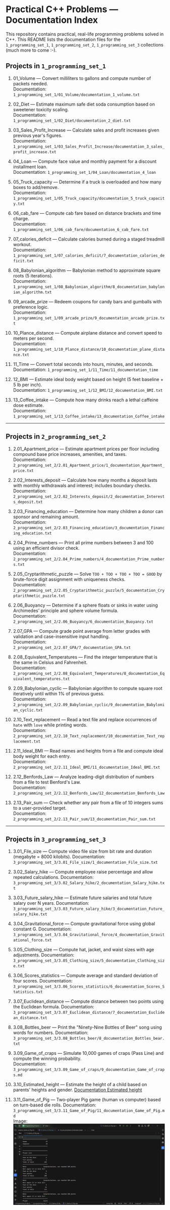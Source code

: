 # Practical C++ Problems — Documentation Index

This repository contains practical, real-life programming problems solved in C++.
This README lists the documentation files for the `1_programming_set_1`, `1_programming_set_2`,
`1_programming_set_3` collections (much more to come :-).

## Projects in `1_programming_set_1`

1. 01_Volume — Convert milliliters to gallons and compute number of packets needed.  
   Documentation: `1_programming_set_1/01_Volume/documentation_1_volume.txt`

2. 02_Diet — Estimate maximum safe diet soda consumption based on sweetener toxicity scaling.  
   Documentation: `1_programming_set_1/02_Diet/documentation_2_diet.txt`

3. 03_Sales_Profit_Increase — Calculate sales and profit increases given previous year's figures.  
   Documentation: `1_programming_set_1/03_Sales_Profit_Increase/documentation_3_sales_profit_increase.txt`

4. 04_Loan — Compute face value and monthly payment for a discount installment loan.  
   Documentation: `1_programming_set_1/04_Loan/documentation_4_loan`

5. 05_Truck_capacity — Determine if a truck is overloaded and how many boxes to add/remove.  
   Documentation: `1_programming_set_1/05_Truck_capacity/documentation_5_truck_capacity.txt`

6. 06_cab_fare — Compute cab fare based on distance brackets and time charge.  
   Documentation: `1_programming_set_1/06_cab_fare/documentation_6_cab_fare.txt`

7. 07_calories_deficit — Calculate calories burned during a staged treadmill workout.  
   Documentation: `1_programming_set_1/07_calories_deficit/7_documentation_calories_deficit.txt`

8. 08_Babylonian_algorithm — Babylonian method to approximate square roots (5 iterations).  
   Documentation: `1_programming_set_1/08_Babylonian_algorithm/8_documentation_babylonian_algorithm.txt`

9. 09_arcade_prize — Redeem coupons for candy bars and gumballs with preference logic.  
   Documentation: `1_programming_set_1/09_arcade_prize/9_documentation_arcade_prize.txt`

10. 10_Plance_distance — Compute airplane distance and convert speed to meters per second.  
    Documentation: `1_programming_set_1/10_Plance_distance/10_documentation_plane_distance.txt`

11. 11_Time — Convert total seconds into hours, minutes, and seconds.  
    Documentation: `1_programming_set_1/11_Time/11_documentation_time`

12. 12_BMI — Estimate ideal body weight based on height (5 feet baseline + 5 lb per inch).  
    Documentation: `1_programming_set_1/12_BMI/12_documentation_BMI.txt`

13. 13_Coffee_intake — Compute how many drinks reach a lethal caffeine dose estimate.  
    Documentation: `1_programming_set_1/13_Coffee_intake/13_documentation_Coffee_intake`

---

## Projects in `2_programming_set_2`

1. 2.01_Apartment_price — Estimate apartment prices per floor including compound base price increases, amenities, and taxes.  
   Documentation: `2_programming_set_2/2.01_Apartment_price/1_documentation_Apartment_price.txt`

2. 2.02_Interests_deposit — Calculate how many months a deposit lasts with monthly withdrawals and interest; includes boundary checks.  
   Documentation: `2_programming_set_2/2.02_Interests_deposit/2_documentation_Interests_deposit.txt`

3. 2.03_Financing_education — Determine how many children a donor can sponsor and remaining amount.  
   Documentation: `2_programming_set_2/2.03_Financing_education/3_documentation_Financing_education.txt`

4. 2.04_Prime_numbers — Print all prime numbers between 3 and 100 using an efficient divisor check.  
   Documentation: `2_programming_set_2/2.04_Prime_numbers/4_documentation_Prime_numbers.txt`

5. 2.05_Cryptarithmetic_puzzle — Solve `TOO + TOO + TOO + TOO = GOOD` by brute-force digit assignment with uniqueness checks.  
   Documentation: `2_programming_set_2/2.05_Cryptarithmetic_puzzle/5_documentation_Cryptarithmetic_puzzle.txt`

6. 2.06_Buoyancy — Determine if a sphere floats or sinks in water using Archimedes' principle and sphere volume formula.  
   Documentation: `2_programming_set_2/2.06_Buoyancy/6_documentation_Buoyancy.txt`

7. 2.07_GPA — Compute grade point average from letter grades with validation and case-insensitive input handling.  
   Documentation: `2_programming_set_2/2.07_GPA/7_documentation_GPA.txt`

8. 2.08_Equivalent_Temperatures — Find the integer temperature that is the same in Celsius and Fahrenheit.  
   Documentation: `2_programming_set_2/2.08_Equivalent_Temperatures/8_documentation_Equivalent_temperatures.txt`

9. 2.09_Babylonian_cyclic — Babylonian algorithm to compute square root iteratively until within 1% of previous guess.  
   Documentation: `2_programming_set_2/2.09_Babylonian_cyclic/9_documentation_Babylonian_cyclic.txt`

10. 2.10_Text_replacement — Read a text file and replace occurrences of `hate` with `love` while printing words.  
    Documentation: `2_programming_set_2/2.10_Text_replacement/10_documentation_Text_replacement.txt`

11. 2.11_Ideal_BMI — Read names and heights from a file and compute ideal body weight for each entry.  
    Documentation: `2_programming_set_2/2.11_Ideal_BMI/11_documentation_Ideal_BMI.txt`

12. 2.12_Benfords_Law — Analyze leading-digit distribution of numbers from a file to test Benford's Law.  
    Documentation: `2_programming_set_2/2.12_Benfords_Law/12_documentation_Benfords_Law`

13. 2.13_Pair_sum — Check whether any pair from a file of 10 integers sums to a user-provided target.  
    Documentation: `2_programming_set_2/2.13_Pair_sum/13_documentation_Pair_sum.txt`

---

## Projects in `3_programming_set_3`

1. 3.01_File_size — Compute video file size from bit rate and duration (megabyte = 8000 kilobits).
   Documentation: `3_programming_set_3/3.01_File_size/1_documentation_File_size.txt`

2. 3.02_Salary_hike — Compute employee raise percentage and allow repeated calculations.
   Documentation: `3_programming_set_3/3.02_Salary_hike/2_documentation_Salary_hike.txt`

3. 3.03_Future_salary_hike — Estimate future salaries and total future salary over N years.
   Documentation: `3_programming_set_3/3.03_Future_salary_hike/3_documentation_Future_salary_hike.txt`

4. 3.04_Gravitational_force — Compute gravitational force using global constant G.
   Documentation: `3_programming_set_3/3.04_Gravitational_force/4_documentation_Gravitational_force.txt`

5. 3.05_Clothing_size — Compute hat, jacket, and waist sizes with age adjustments.
   Documentation: `3_programming_set_3/3.05_Clothing_size/5_documentation_Clothing_size.txt`

6. 3.06_Scores_statistics — Compute average and standard deviation of four scores.
   Documentation: `3_programming_set_3/3.06_Scores_statistics/6_documentation_Scores_Statistics.txt`

7. 3.07_Euclidean_distance — Compute distance between two points using the Euclidean formula.
   Documentation: `3_programming_set_3/3.07_Euclidean_distance/7_documentation_Euclidean_distance.txt`

8. 3.08_Bottles_beer — Print the "Ninety-Nine Bottles of Beer" song using words for numbers.
   Documentation: `3_programming_set_3/3.08_Bottles_beer/8_documentation_Bottles_bear.txt`

9. 3.09_Game_of_craps — Simulate 10,000 games of craps (Pass Line) and compute the winning probability.  
   Documentation: `3_programming_set_3/3.09_Game_of_craps/9_documentation_Game_of_craps.md`

10. 3.10_Estimated_height — Estimate the height of a child based on parents' heights and gender.
    [Documentation Estimated height](3_programming_set_3/3.10_Estimated_height/10_README_Estimated_height.md)

11. 3.11_Game_of_Pig — Two-player Pig game (human vs computer) based on turn-based die rolls.
    Documentation: `3_programming_set_3/3.11_Game_of_Pig/11_documentation_Game_of_Pig.md`  
    Image: ![Game of Pig](3_programming_set_3/3.11_Game_of_Pig/GameOfPig.PNG)



